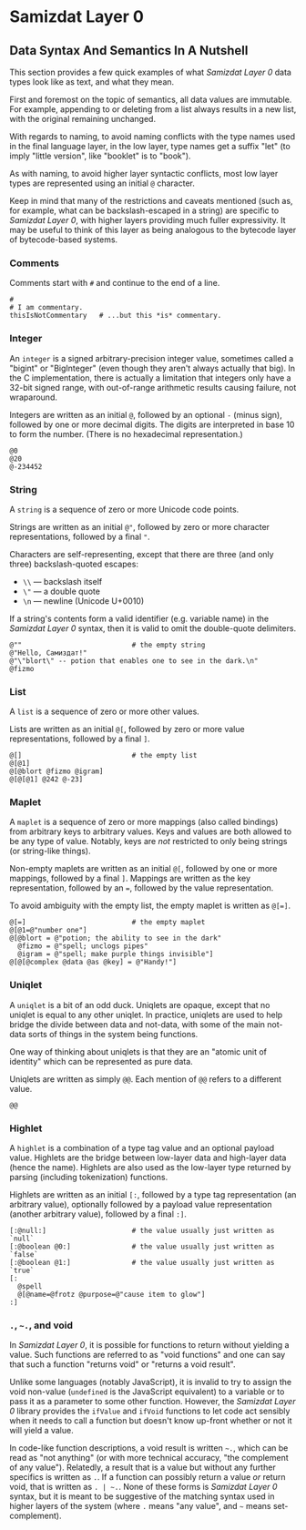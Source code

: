 Samizdat Layer 0
================

Data Syntax And Semantics In A Nutshell
---------------------------------------

This section provides a few quick examples of what *Samizdat
Layer 0* data types look like as text, and what they mean.

First and foremost on the topic of semantics, all data values are
immutable. For example, appending to or deleting from a list always
results in a new list, with the original remaining unchanged.

With regards to naming, to avoid naming conflicts with the type names
used in the final language layer, in the low layer, type names get a
suffix "let" (to imply "little version", like "booklet" is to "book").

As with naming, to avoid higher layer syntactic conflicts, most low
layer types are represented using an initial `@` character.

Keep in mind that many of the restrictions and caveats mentioned
(such as, for example, what can be backslash-escaped in a string)
are specific to *Samizdat Layer 0*, with higher layers providing
much fuller expressivity. It may be useful to think of this layer
as being analogous to the bytecode layer of bytecode-based systems.


### Comments

Comments start with `#` and continue to the end of a line.

```
#
# I am commentary.
thisIsNotCommentary   # ...but this *is* commentary.
```


### Integer

An `integer` is a signed arbitrary-precision integer value, sometimes
called a "bigint" or "BigInteger" (even though they aren't always actually
that big). In the C implementation, there is actually a limitation that
integers only have a 32-bit signed range, with out-of-range arithmetic
results causing failure, not wraparound.

Integers are written as an initial `@`, followed by an optional `-`
(minus sign), followed by one or more decimal digits. The digits are
interpreted in base 10 to form the number. (There is no hexadecimal
representation.)

```
@0
@20
@-234452
```


### String

A `string` is a sequence of zero or more Unicode code points.

Strings are written as an initial `@"`, followed by zero or
more character representations, followed by a final `"`.

Characters are self-representing, except that there are three
(and only three) backslash-quoted escapes:

* `\\` &mdash; backslash itself
* `\"` &mdash; a double quote
* `\n` &mdash; newline (Unicode U+0010)

If a string's contents form a valid identifier (e.g. variable
name) in the *Samizdat Layer 0* syntax, then it is valid to
omit the double-quote delimiters.

```
@""                           # the empty string
@"Hello, Самиздат!"
@"\"blort\" -- potion that enables one to see in the dark.\n"
@fizmo
```


### List

A `list` is a sequence of zero or more other values.

Lists are written as an initial `@[`, followed by zero or
more value representations, followed by a final `]`.

```
@[]                           # the empty list
@[@1]
@[@blort @fizmo @igram]
@[@[@1] @242 @-23]
```


### Maplet

A `maplet` is a sequence of zero or more mappings (also called bindings)
from arbitrary keys to arbitrary values. Keys and values are both
allowed to be any type of value. Notably, keys are *not* restricted to
only being strings (or string-like things).

Non-empty maplets are written as an initial `@[`, followed by one or
more mappings, followed by a final `]`. Mappings are written as
the key representation, followed by an `=`, followed by the value
representation.

To avoid ambiguity with the empty list, the empty maplet is
written as `@[=]`.

```
@[=]                          # the empty maplet
@[@1=@"number one"]
@[@blort = @"potion; the ability to see in the dark"
  @fizmo = @"spell; unclogs pipes"
  @igram = @"spell; make purple things invisible"]
@[@[@complex @data @as @key] = @"Handy!"]
```


### Uniqlet

A `uniqlet` is a bit of an odd duck. Uniqlets are opaque, except that
no uniqlet is equal to any other uniqlet. In practice, uniqlets are
used to help bridge the divide between data and not-data, with some of
the main not-data sorts of things in the system being functions.

One way of thinking about uniqlets is that they are an "atomic
unit of identity" which can be represented as pure data.

Uniqlets are written as simply `@@`. Each mention of `@@` refers
to a different value.

```
@@
```


### Highlet

A `highlet` is a combination of a type tag value and an optional
payload value. Highlets are the bridge between low-layer data and
high-layer data (hence the name). Highlets are also used as the
low-layer type returned by parsing (including tokenization) functions.

Highlets are written as an initial `[:`, followed by a type tag
representation (an arbitrary value), optionally followed by a payload
value representation (another arbitrary value), followed by a final
`:]`.

```
[:@null:]                     # the value usually just written as `null`
[:@boolean @0:]               # the value usually just written as `false`
[:@boolean @1:]               # the value usually just written as `true`
[:
  @spell
  @[@name=@frotz @purpose=@"cause item to glow"]
:]
```


### `.`, `~.`, and void

In *Samizdat Layer 0*, it is possible for functions to return without
yielding a value. Such functions are referred to as "void functions"
and one can say that such a function "returns void" or "returns a void
result".

Unlike some languages (notably JavaScript), it is invalid to try to
assign the void non-value (`undefined` is the JavaScript equivalent)
to a variable or to pass it as a parameter to some other
function. However, the *Samizdat Layer 0* library provides the
`ifValue` and `ifVoid` functions to let code act sensibly when it needs
to call a function but doesn't know up-front whether or not it will yield
a value.

In code-like function descriptions, a void result is written `~.`,
which can be read as "not anything" (or with more technical accuracy,
"the complement of any value"). Relatedly, a result that is a value
but without any further specifics is written as `.`. If a function can
possibly return a value *or* return void, that is written as `. |
~.`. None of these forms is *Samizdat Layer 0* syntax, but it is meant
to be suggestive of the matching syntax used in higher layers of the
system (where `.` means "any value", and `~` means set-complement).
